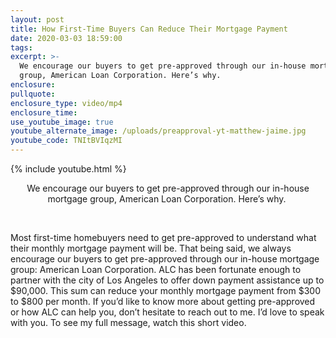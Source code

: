 ```yaml
---
layout: post
title: How First-Time Buyers Can Reduce Their Mortgage Payment
date: 2020-03-03 18:59:00
tags:
excerpt: >-
  We encourage our buyers to get pre-approved through our in-house mortgage
  group, American Loan Corporation. Here’s why.
enclosure:
pullquote:
enclosure_type: video/mp4
enclosure_time:
use_youtube_image: true
youtube_alternate_image: /uploads/preapproval-yt-matthew-jaime.jpg
youtube_code: TNItBVIqzMI
---
```


{% include youtube.html %}

<center>We encourage our buyers to get pre-approved through our in-house mortgage group, American Loan Corporation. Here&rsquo;s why.&nbsp;</center>

&nbsp;

Most first-time homebuyers need to get pre-approved to understand what their monthly mortgage payment will be. That being said, we always encourage our buyers to get pre-approved through our in-house mortgage group: American Loan Corporation. ALC has been fortunate enough to partner with the city of Los Angeles to offer down payment assistance up to $90,000. This sum can reduce your monthly mortgage payment from $300 to $800 per month. If you’d like to know more about getting pre-approved or how ALC can help you, don’t hesitate to reach out to me. I’d love to speak with you. To see my full message, watch this short video.